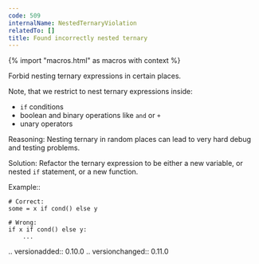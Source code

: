 ```yaml
---
code: 509
internalName: NestedTernaryViolation
relatedTo: []
title: Found incorrectly nested ternary
---
```


{% import "macros.html" as macros with context %}

Forbid nesting ternary expressions in certain places.

Note, that we restrict to nest ternary expressions inside:

  - `if` conditions
  - boolean and binary operations like `and` or `+`
  - unary operators

Reasoning: Nesting ternary in random places can lead to very hard debug
and testing problems.

Solution: Refactor the ternary expression to be either a new variable,
or nested `if` statement, or a new function.

Example::

    # Correct:
    some = x if cond() else y
    
    # Wrong:
    if x if cond() else y:
        ...

.. versionadded:: 0.10.0 .. versionchanged:: 0.11.0